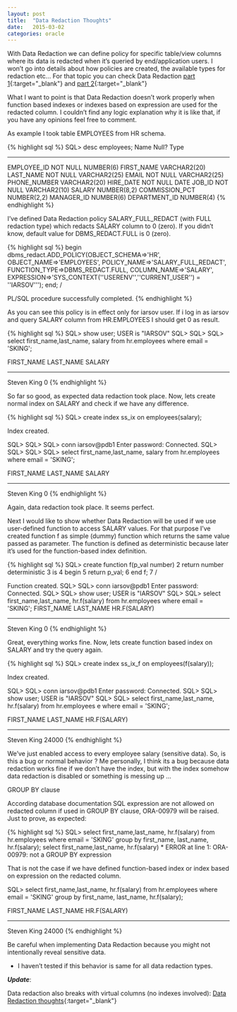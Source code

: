 ```yaml
---
layout: post
title:  "Data Redaction Thoughts"
date:   2015-03-02
categories: oracle
---
```


With Data Redaction we can define policy for specific table/view columns where its data is redacted when it’s queried by end/application users. I won’t go into details about how policies are created, the available types for redaction etc… For that topic you can check Data Redaction [part 1](https://iarsov.github.io/oracle/data-redaction-part-1.html){:target="_blank"} and [part 2](https://iarsov.github.io/oracle/data-redaction-part-2.html){:target="_blank"}

What I want to point is that Data Redaction doesn’t work properly when function based indexes or indexes based on expression are used for the redacted column. I couldn’t find any logic explanation why it is like that, if you have any opinions feel free to comment.

As example I took table EMPLOYEES from HR schema.

{% highlight sql %}
SQL> desc employees;
 Name                      Null?    Type
 ----------------------------------------- -------- ----------------------------
 EMPLOYEE_ID                   NOT NULL NUMBER(6)
 FIRST_NAME                     VARCHAR2(20)
 LAST_NAME                 NOT NULL VARCHAR2(25)
 EMAIL                     NOT NULL VARCHAR2(25)
 PHONE_NUMBER                       VARCHAR2(20)
 HIRE_DATE                 NOT NULL DATE
 JOB_ID                    NOT NULL VARCHAR2(10)
 SALARY                       NUMBER(8,2)
 COMMISSION_PCT                     NUMBER(2,2)
 MANAGER_ID                     NUMBER(6)
 DEPARTMENT_ID                      NUMBER(4)
{% endhighlight %}

I’ve defined Data Redaction policy SALARY_FULL_REDACT (with FULL redaction type) which redacts SALARY column to 0 (zero).
If you didn’t know, default value for DBMS_REDACT.FULL is 0 (zero).

{% highlight sql %}
begin
    dbms_redact.ADD_POLICY(OBJECT_SCHEMA=>'HR',
                   OBJECT_NAME=>'EMPLOYEES',
                   POLICY_NAME=>'SALARY_FULL_REDACT',
                   FUNCTION_TYPE=>DBMS_REDACT.FULL,
                   COLUMN_NAME=>'SALARY',
                   EXPRESSION=>'SYS_CONTEXT(''USERENV'',''CURRENT_USER'') = ''IARSOV''');
end;
/

PL/SQL procedure successfully completed.
{% endhighlight %}

As you can see this policy is in effect only for iarsov user. If i log in as iarsov and query SALARY column from HR.EMPLOYEES I should get 0 as result.

{% highlight sql %}
SQL> show user;
USER is "IARSOV"
SQL> 
SQL> 
SQL> select first_name,last_name, salary from hr.employees where email = 'SKING';

FIRST_NAME       LAST_NAME             SALARY
-------------------- ------------------------- ----------
Steven           King               0
{% endhighlight %}

So far so good, as expected data redaction took place.
Now, lets create normal index on SALARY and check if we have any difference.

{% highlight sql %}
SQL> create index ss_ix on employees(salary);

Index created.

SQL>
SQL> 
SQL> conn iarsov@pdb1
Enter password: 
Connected.
SQL> 
SQL> 
SQL> 
SQL> select first_name,last_name, salary from hr.employees where email = 'SKING';

FIRST_NAME       LAST_NAME             SALARY
-------------------- ------------------------- ----------
Steven           King               0
{% endhighlight %}

Again, data redaction took place. It seems perfect.

Next I would like to show whether Data Redaction will be used if we use user-defined function to access SALARY values. For that purpose I’ve created function f as simple (dummy) function which returns the same value passed as parameter. The function is defined as deterministic because later it’s used for the function-based index definition.

{% highlight sql %}
SQL> create function f(p_val number)
  2  return number deterministic
  3  is
  4  begin
  5  return p_val;
  6  end f;
  7  /

Function created.
SQL>
SQL> conn iarsov@pdb1
Enter password: 
Connected.
SQL> 
SQL> show user;
USER is "IARSOV"
SQL>
SQL> select first_name,last_name, hr.f(salary) from hr.employees where email = 'SKING';
FIRST_NAME       LAST_NAME             HR.F(SALARY)
-------------------- ------------------------- ------------
Steven           King                 0
{% endhighlight %}

Great, everything works fine.
Now, lets create function based index on SALARY and try the query again.

{% highlight sql %}
SQL> create index ss_ix_f on employees(f(salary));

Index created.

SQL>
SQL> conn iarsov@pdb1
Enter password: 
Connected.
SQL> 
SQL> show user;
USER is "IARSOV"
SQL> 
SQL> select first_name,last_name, hr.f(salary) from hr.employees e where email = 'SKING';

FIRST_NAME       LAST_NAME             HR.F(SALARY)
-------------------- ------------------------- ------------
Steven           King                 24000
{% endhighlight %}

We’ve just enabled access to every employee salary (sensitive data).
So, is this a bug or normal behavior ?
Me personally, I think its a bug because data redaction works fine if we don’t have the index, but with the index somehow data redaction is disabled or something is messing up …

GROUP BY clause

According database documentation SQL expression are not allowed on redacted column if used in GROUP BY clause, ORA-00979 will be raised.
Just to prove, as expected:

{% highlight sql %}
SQL> select first_name,last_name, hr.f(salary) 
     from hr.employees 
     where email = 'SKING' 
     group by first_name, last_name, hr.f(salary);
select first_name,last_name, hr.f(salary)
                                  *
ERROR at line 1:
ORA-00979: not a GROUP BY expression

That is not the case if we have defined function-based index or index based on expression on the redacted column.

SQL> select first_name,last_name, hr.f(salary) 
     from hr.employees 
     where email = 'SKING' 
     group by first_name, last_name, hr.f(salary);

FIRST_NAME       LAST_NAME             HR.F(SALARY)
-------------------- ------------------------- ------------
Steven           King                 24000
{% endhighlight %}

Be careful when implementing Data Redaction because you might not intentionally reveal sensitive data.
* I haven’t tested if this behavior is same for all data redaction types.

***Update***:

Data redaction also breaks with virtual columns (no indexes involved): [Data Redaction thoughts](https://iarsov.github.io/oracle/data-redaction-thoughts.html){:target="_blank"}
